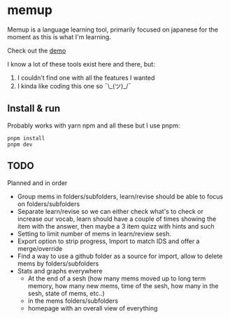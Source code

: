 # memup

Memup is a language learning tool, primarily focused on japanese for the moment as this is what I'm learning.

Check out the [demo](https://pitilezard.github.io/memup/)

I know a lot of these tools exist here and there, but:

1.  I couldn't find one with all the features I wanted
2.  I kinda like coding this one so ¯\\\_(ツ)\_/¯

## Install & run

Probably works with yarn npm and all these but I use pnpm:

```
pnpm install
pnpm dev
```

## TODO

Planned and in order

-   Group mems in folders/subfolders, learn/revise should be able to focus on folders/subfolders
-   Separate learn/revise so we can either check what's to check or increase our vocab, learn should have a couple of times showing the item with the answer, then maybe a 3 item quizz with hints and such
-   Setting to limit number of mems in learn/review sesh.
-   Export option to strip progress, Import to match IDS and offer a merge/override
-   Find a way to use a github folder as a source for import, allow to delete mems by folders/subfolders
-   Stats and graphs everywhere
    -   At the end of a sesh (how many mems moved up to long term memory, how many new mems, time of the sesh, how many in the sesh, state of mems, etc..)
    -   in the mems folders/subfolders
    -   homepage with an overall view of everything
